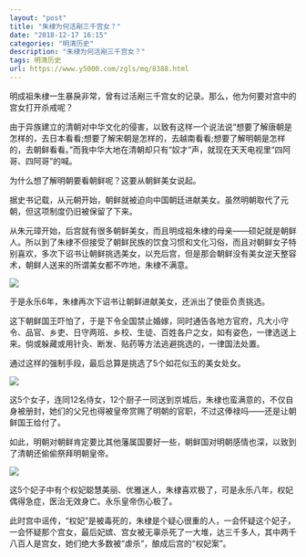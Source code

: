 ```yaml
---
layout: "post"
title: "朱棣为何活剐三千宫女？"
date: "2018-12-17 16:15"
categories: "明清历史"
description: "朱棣为何活剐三千宫女？"
tags: 明清历史
url: https://www.y5000.com/zgls/mq/8388.html
---
```






明成祖朱棣一生暴戾非常，曾有过活剐三千宫女的记录。那么，他为何要对宫中的宫女打开杀戒呢？

由于异族建立的清朝对中华文化的侵害，以致有这样一个说法说“想要了解唐朝是怎样的，去日本看看;想要了解宋朝是怎样的，去越南看看;想要了解明朝是怎样的，去朝鲜看看。”而我中华大地在清朝却只有“奴才”声，就现在天天电视里“四阿哥、四阿哥”的喊。

为什么想了解明朝要看朝鲜呢？这要从朝鲜美女说起。

据史书记载，从元朝开始，朝鲜就被迫向中国朝廷进献美女。虽然明朝取代了元朝，但这项制度仍旧被保留了下来。

从朱元璋开始，后宫就有很多朝鲜美女，而且明成祖朱棣的母亲——硕妃就是朝鲜人。所以到了朱棣不但接受了朝鲜民族的饮食习惯和文化习俗，而且对朝鲜女子特别喜欢，多次下诏书让朝鲜挑选美女，以充后宫，但是那会朝鲜没有美女逆天整容术，朝鲜人送来的所谓美女都不咋地，朱棣不满意。

![](https://img.y5000.com/uploads/allimg/161227/1021245513-0.jpg)

于是永乐6年，朱棣再次下诏书让朝鲜进献美女，还派出了使臣负责挑选。

这下朝鲜国王吓怕了，于是下令全国禁止婚嫁，同时通告各地方官府，凡大小守令、品官、乡吏、日守两班、乡校、生徒、百姓各户之女，如有姿色，一律选送上来。倘或躲藏或用针灸、断发、贴药等方法逃避挑选的，一律国法处置。

通过这样的强制手段，最后总算是挑选了5个如花似玉的美女处女。

![](https://img.y5000.com/uploads/allimg/161227/1021243339-1.jpg)

这5个女子，连同12名侍女，12个厨子一同送到京城后，朱棣也蛮满意的，不仅自身被册封，她们的父兄也得被皇帝赏赐了明朝的官职，不过这俸禄吗——还是让朝鲜国王给付了。

如此，明朝对朝鲜肯定要比其他藩属国要好一些，朝鲜国对明朝感情也深，以致到了清朝还偷偷祭拜明朝皇帝。

![](https://img.y5000.com/uploads/allimg/161227/1021243563-2.jpg)

这5个妃子中有个权妃聪慧美丽、优雅迷人，朱棣喜欢极了，可是永乐八年，权妃偶得急症，医治无效身亡。永乐皇帝伤心极了。

此时宫中谣传，“权妃”是被毒死的，朱棣是个疑心很重的人，一会怀疑这个妃子，一会怀疑那个宫女，最后妃嫔、宫女被无辜杀死了一大堆，达三千多人，其中两千八百人是宫女，她们绝大多数被“虐杀”，酿成后宫的“权妃案”。
